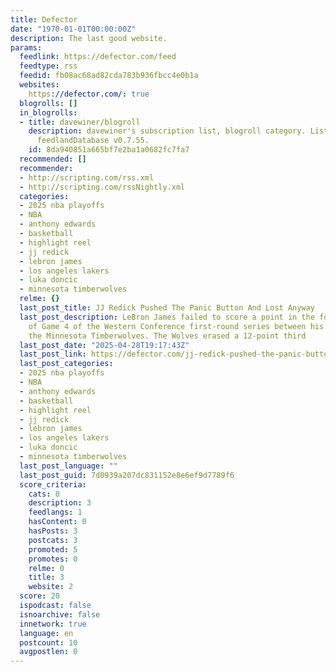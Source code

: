 ```yaml
---
title: Defector
date: "1970-01-01T00:00:00Z"
description: The last good website.
params:
  feedlink: https://defector.com/feed
  feedtype: rss
  feedid: fb08ac68ad82cda783b936fbcc4e0b1a
  websites:
    https://defector.com/: true
  blogrolls: []
  in_blogrolls:
  - title: davewiner/blogroll
    description: davewiner's subscription list, blogroll category. List created by
      feedlandDatabase v0.7.55.
    id: 8da940851a665bf7e2ba1a0682fc7fa7
  recommended: []
  recommender:
  - http://scripting.com/rss.xml
  - http://scripting.com/rssNightly.xml
  categories:
  - 2025 nba playoffs
  - NBA
  - anthony edwards
  - basketball
  - highlight reel
  - jj redick
  - lebron james
  - los angeles lakers
  - luka doncic
  - minnesota timberwolves
  relme: {}
  last_post_title: JJ Redick Pushed The Panic Button And Lost Anyway
  last_post_description: LeBron James failed to score a point in the fourth quarter
    of Game 4 of the Western Conference first-round series between his Lakers and
    the Minnesota Timberwolves. The Wolves erased a 12-point third
  last_post_date: "2025-04-28T19:17:43Z"
  last_post_link: https://defector.com/jj-redick-pushed-the-panic-button-and-lost-anyway
  last_post_categories:
  - 2025 nba playoffs
  - NBA
  - anthony edwards
  - basketball
  - highlight reel
  - jj redick
  - lebron james
  - los angeles lakers
  - luka doncic
  - minnesota timberwolves
  last_post_language: ""
  last_post_guid: 7d0939a207dc831152e8e6ef9d7789f6
  score_criteria:
    cats: 0
    description: 3
    feedlangs: 1
    hasContent: 0
    hasPosts: 3
    postcats: 3
    promoted: 5
    promotes: 0
    relme: 0
    title: 3
    website: 2
  score: 20
  ispodcast: false
  isnoarchive: false
  innetwork: true
  language: en
  postcount: 10
  avgpostlen: 0
---
```

